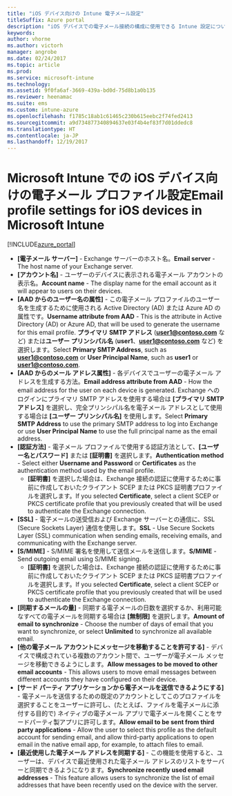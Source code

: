 ```yaml
---
title: "iOS デバイス向けの Intune 電子メール設定"
titleSuffix: Azure portal
description: "iOS デバイスでの電子メール接続の構成に使用できる Intune 設定について説明します。\""
keywords: 
author: vhorne
ms.author: victorh
manager: angrobe
ms.date: 02/24/2017
ms.topic: article
ms.prod: 
ms.service: microsoft-intune
ms.technology: 
ms.assetid: 9f0fa6af-3669-439a-bd0d-75d8b1a0b135
ms.reviewer: heenamac
ms.suite: ems
ms.custom: intune-azure
ms.openlocfilehash: f1785c18ab1c61465c230b615eebc2f74fed2413
ms.sourcegitcommit: a9d734877340894637e03f4b4ef83f7d01ddedc8
ms.translationtype: HT
ms.contentlocale: ja-JP
ms.lasthandoff: 12/19/2017
---
```

# <a name="email-profile-settings-for-ios-devices-in-microsoft-intune"></a><span data-ttu-id="f27ad-103">Microsoft Intune での iOS デバイス向けの電子メール プロファイル設定</span><span class="sxs-lookup"><span data-stu-id="f27ad-103">Email profile settings for iOS devices in Microsoft Intune</span></span>

[!INCLUDE[azure_portal](./includes/azure_portal.md)]



- <span data-ttu-id="f27ad-104">**[電子メール サーバー]** - Exchange サーバーのホスト名。</span><span class="sxs-lookup"><span data-stu-id="f27ad-104">**Email server** - The host name of your Exchange server.</span></span>
- <span data-ttu-id="f27ad-105">**[アカウント名]** - ユーザーのデバイスに表示される電子メール アカウントの表示名。</span><span class="sxs-lookup"><span data-stu-id="f27ad-105">**Account name** - The display name for the email account as it will appear to users on their devices.</span></span>
- <span data-ttu-id="f27ad-106">**[AAD からのユーザー名の属性]** - この電子メール プロファイルのユーザー名を生成するために使用される Active Directory (AD) または Azure AD の属性です。</span><span class="sxs-lookup"><span data-stu-id="f27ad-106">**Username attribute from AAD** - This is the attribute in Active Directory (AD) or Azure AD, that will be used to generate the username for this email profile.</span></span> <span data-ttu-id="f27ad-107">**プライマリ SMTP アドレス** (**user1@contoso.com** など) または**ユーザー プリンシパル名** (**user1**、**user1@contoso.com** など) を選択します。</span><span class="sxs-lookup"><span data-stu-id="f27ad-107">Select **Primary SMTP Address**, such as **user1@contoso.com** or **User Principal Name**, such as **user1** or **user1@contoso.com**.</span></span>
- <span data-ttu-id="f27ad-108">**[AAD からのメール アドレス属性]** - 各デバイスでユーザーの電子メール アドレスを生成する方法。</span><span class="sxs-lookup"><span data-stu-id="f27ad-108">**Email address attribute from AAD** - How the email address for the user on each device is generated.</span></span> <span data-ttu-id="f27ad-109">Exchange へのログインにプライマリ SMTP アドレスを使用する場合は **[プライマリ SMTP アドレス]** を選択し、完全プリンシパル名を電子メール アドレスとして使用する場合は **[ユーザー プリンシパル名]** を使用します。</span><span class="sxs-lookup"><span data-stu-id="f27ad-109">Select **Primary SMTP Address** to use the primary SMTP address to log into Exchange or use **User Principal Name** to use the full principal name as the email address.</span></span>
- <span data-ttu-id="f27ad-110">**[認証方法]** - 電子メール プロファイルで使用する認証方法として、**[ユーザー名とパスワード]** または **[証明書]** を選択します。</span><span class="sxs-lookup"><span data-stu-id="f27ad-110">**Authentication method** - Select either **Username and Password** or **Certificates** as the authentication method used by the email profile.</span></span>
    - <span data-ttu-id="f27ad-111">**[証明書]** を選択した場合は、Exchange 接続の認証に使用するために事前に作成しておいたクライアント SCEP または PKCS 証明書プロファイルを選択します。</span><span class="sxs-lookup"><span data-stu-id="f27ad-111">If you selected **Certificate**, select a client SCEP or PKCS certificate profile that you previously created that will be used to authenticate the Exchange connection.</span></span>
- <span data-ttu-id="f27ad-112">**[SSL]** - 電子メールの送受信および Exchange サーバーとの通信に、SSL (Secure Sockets Layer) 通信を使用します。</span><span class="sxs-lookup"><span data-stu-id="f27ad-112">**SSL** - Use Secure Sockets Layer (SSL) communication when sending emails, receiving emails, and communicating with the Exchange server.</span></span>
- <span data-ttu-id="f27ad-113">**[S/MIME]** - S/MIME 署名を使用して送信メールを送信します。</span><span class="sxs-lookup"><span data-stu-id="f27ad-113">**S/MIME** - Send outgoing email using S/MIME signing.</span></span>
    - <span data-ttu-id="f27ad-114">**[証明書]** を選択した場合は、Exchange 接続の認証に使用するために事前に作成しておいたクライアント SCEP または PKCS 証明書プロファイルを選択します。</span><span class="sxs-lookup"><span data-stu-id="f27ad-114">If you selected **Certificate**, select a client SCEP or PKCS certificate profile that you previously created that will be used to authenticate the Exchange connection.</span></span>
- <span data-ttu-id="f27ad-115">**[同期するメールの量]** - 同期する電子メールの日数を選択するか、利用可能なすべての電子メールを同期する場合は **[無制限]** を選択します。</span><span class="sxs-lookup"><span data-stu-id="f27ad-115">**Amount of email to synchronize** - Choose the number of days of email that you want to synchronize, or select **Unlimited** to synchronize all available email.</span></span>
- <span data-ttu-id="f27ad-116">**[他の電子メール アカウントにメッセージを移動することを許可する]** - デバイスで構成されている複数のアカウント間で、ユーザーが電子メール メッセージを移動できるようにします。</span><span class="sxs-lookup"><span data-stu-id="f27ad-116">**Allow messages to be moved to other email accounts** - This allows users to move email messages between different accounts they have configured on their device.</span></span>
- <span data-ttu-id="f27ad-117">**[サード パーティ アプリケーションから電子メールを送信できるようにする]** - 電子メールを送信するための既定のアカウントとしてこのプロファイルを選択することをユーザーに許可し、(たとえば、ファイルを電子メールに添付する目的で) ネイティブの電子メール アプリで電子メールを開くことをサードパーティ製アプリに許可します。</span><span class="sxs-lookup"><span data-stu-id="f27ad-117">**Allow email to be sent from third party applications** - Allow the user to select this profile as the default account for sending email, and allow third-party applications to open email in the native email app, for example, to attach files to email.</span></span>
- <span data-ttu-id="f27ad-118">**[最近使用した電子メール アドレスを同期する]** - この機能を使用すると、ユーザーは、デバイスで最近使用された電子メール アドレスのリストをサーバーと同期できるようになります。</span><span class="sxs-lookup"><span data-stu-id="f27ad-118">**Synchronize recently used email addresses** - This feature allows users to synchronize the list of email addresses that have been recently used on the device with the server.</span></span>

